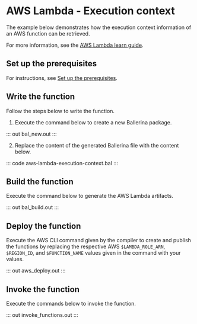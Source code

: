 # AWS Lambda - Execution context

The example below demonstrates how the execution context information of an AWS function can be retrieved.

For more information, see the [AWS Lambda learn guide](https://ballerina.io/learn/run-in-the-cloud/aws-lambda/).

## Set up the prerequisites

For instructions, see [Set up the prerequisites](https://ballerina.io/learn/run-in-the-cloud/aws-lambda/#set-up-the-prerequisites).

## Write the function

Follow the steps below to write the function.

1. Execute the command below to create a new Ballerina package.

::: out bal_new.out :::

2. Replace the content of the generated Ballerina file with the content below.

::: code aws-lambda-execution-context.bal :::

## Build the function

Execute the command below to generate the AWS Lambda artifacts.

::: out bal_build.out :::

## Deploy the function

Execute the AWS CLI command given by the compiler to create and publish the functions by replacing the respective AWS `$LAMBDA_ROLE_ARN`, `$REGION_ID`, and `$FUNCTION_NAME` values given in the command with your values. 

::: out aws_deploy.out :::

## Invoke the function

Execute the commands below to invoke the function.

::: out invoke_functions.out :::
